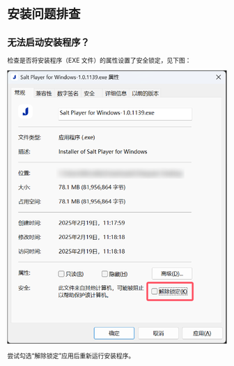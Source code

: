 # 安装问题排查

## 无法启动安装程序？

检查是否将安装程序（EXE 文件）的属性设置了安全锁定，见下图：

![安装程序属性](install-property.png)

尝试勾选“解除锁定”应用后重新运行安装程序。